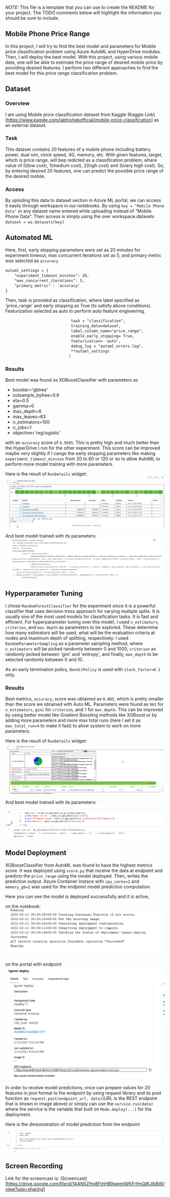 *NOTE:* This file is a template that you can use to create the README for your project. The *TODO* comments below will highlight the information you should be sure to include.

## Mobile Phone Price Range

In this project, I will try to find the best model and parameters for Mobile price classification problem using Azure AutoML and HyperDrive modules. Then, I will deploy the best model. With this project, using various mobile data, one will be able to estimate the price range of desired mobile price by providing desired features. I perform two different approaches to find the best model for this price range classification problem. 

## Dataset

### Overview
I am using Mobile price classification dataset from Kaggle (Kaggle Link)[https://www.kaggle.com/iabhishekofficial/mobile-price-classification] as an external dataset. 

### Task
This dataset contains 20 features of a mobile phone including battery power, dual sim, clock speed, 4G, memory, etc. With given features, target, which is price range, will bep redicted as a classification problem, where value of 0(low cost), 1(medium cost), 2(high cost) and 3(very high cost). So, by entering desired 20 features, one can predict the possible price range of the desired mobile.

### Access
By uploding this data to dataset section in Azure ML portal, we can access it easily through workspace in our notebooks. By using ```key = "Mobile Phone Data"``` or any dataset name entered while uploading instead of "Mobile Phone Data". Then access is simply using the over workspace.datasets ```dataset = ws.datasets[key]```

## Automated ML
Here, first, early stopping parameters were set as 20 minutes for experiment timeout, max concurrent iterations set as 5, and primary metric was selected as `accuracy`
```
automl_settings = {
    "experiment_timeout_minutes": 20,
    "max_concurrent_iterations": 5,
    "primary_metric" : 'accuracy'
}
```

Then, task is provided as classification, where label specified as 'price_range' and early stopping as True (to satisfy above conditions). Featurization selected as auto to perform auto feature engineering.

``` automl_config = AutoMLConfig(compute_target=compute_target,
                             task = "classification",
                             training_data=dataset,
                             label_column_name="price_range",   
                             enable_early_stopping= True,
                             featurization= 'auto',
                             debug_log = "automl_errors.log",
                             **automl_settings
                            )
```
### Results

Best model was found as XGBoostClassifier with parameters as 
* booster='gbtree'
* colsample_bytree=0.6
* eta=0.5
* gamma=0
* max_depth=6
* max_leaves=63
* n_estimators=100
* n_jobs=1
* objective='reg:logistic'

with an `accuracy` score of `0.9505`. This is pretty high and much better than the HyperDrive I run for the other experiment. This score can be improved maybe very slightly if I cange the early stopping parameters like making `experiment_timeout_minutes` from 20 to 60 or 120 or so to allow AutoML to perform more model training with more parameters. 

Here is the result of `RunDetails` widget:
![AutoML RunDetails](/Images/Image1.png)

And best model trained with its parameters:
![AutoML bestmodel](/Images/Image2.png)

## Hyperparameter Tuning

I chose `RandomForestClassifier` for the experiment since it is a powerful classifier that uses decision tress approach for varying multiple splits. It is usually one of the most used models for classification tasks. It is fast and efficient. For hyperparameter tuning over this model, I used `n_estimators`, `criterion`, and `max depth` as parameters to be explored. These determine how many estimators will be used, what will be the evaluation criteria at nodes and maximum depth of splitting, respectively. I used `RandomParameterSampling` as a parameter sampling method, where `n_estimators` will be picked randomly between 0 and 1000, `criterion` as randomly picked between 'gini' and 'entropy', and finally, `max_depth` to be selected randomly between 0 and 10. 

As an early termination policy, `BanditPolicy` is used with `slack_factor=0.1` only.

### Results

Best metrics, `accuracy`, score was obtained as `0.885`, which is pretty smaller than the score we obtained with Auto ML. Parameters were found as `963` for `n_estimators`, `gini` for `criterion`, and `7` for `max_depth`. This can be improved by using better model like Gradient Boosting methods like XGBoost or by adding more parameters and more max total runs (here I set it as `max_total_run=4` to make it fast) to allow system to work on more parameters.


Here is the result of `RunDetails` widget:
![Hyper RunDetails](/Images/Image3.png)

And best model trained with its parameters:
![Hyper bestmodel](/Images/Image4.png)

## Model Deployment

XGBoostClassifier from AutoML was found to have the highest metrics score. It was deployed using `score.py` that receive the data at endpoint and predicts the `price_range` using the model deployed. Then, writes the prediction output. Azure Container Instace with `cpu_cores=2` and `memory_gb=2` was used for the endpoint model prediction computation.

Here you can see the model is deployed successfully and it is active,

on the notebook:
![Deploy_not](/Images/Image5.png)

on the portal with endpoint
![Deploy_port](/Images/Image6.png)


In order to receive model predictions, once can prepare values for 20 features in json format to the endpoint by using request library and its post function as `request.post(endpoint_url, data)`(URL is the REST endpoint that is shown in image above) or simply can use the `service.run(data)` where the service is the variable that built on `Mode.deploy(...)` for the deployment.

Here is the dmeonstration of model prediction from the endpoint
![endpoint](/Images/Image7.png)

## Screen Recording
Link for the screencast is:
(Screencast)[https://drive.google.com/file/d/1AAN5ZHg8FthHB9wemlWKFrHnQIKJlbBW/view?usp=sharing]

